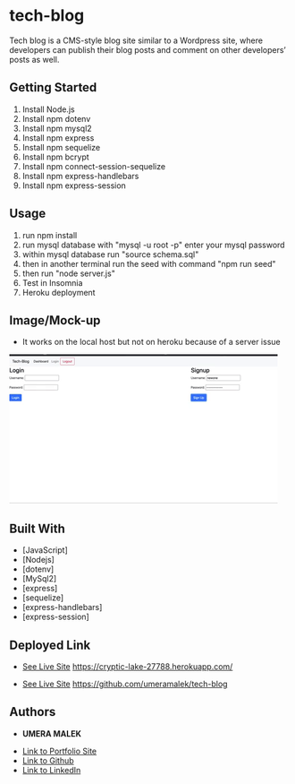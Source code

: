 # tech-blog
Tech blog is a CMS-style blog site similar to a Wordpress site, where developers can publish their blog posts and comment on other developers’ posts as well.


## Getting Started
1. Install Node.js
2. Install npm dotenv
3. Install npm mysql2
4. Install npm express
5. Install npm sequelize
6. Install npm bcrypt
7. Install npm connect-session-sequelize
8. Install npm express-handlebars
9. Install npm express-session

## Usage 
1. run npm install
2. run mysql database with "mysql -u root -p" enter your mysql password 
3. within mysql database run "source schema.sql" 
4. then in another terminal run the seed with command "npm run seed"
5. then run "node server.js"
6. Test in Insomnia
7. Heroku deployment

## Image/Mock-up

* It works on the local host but not on heroku because of a server issue 


![](img/techblog.gif)

## Built With

* [JavaScript]
* [Nodejs]
* [dotenv] 
* [MySql2]
* [express]
* [sequelize]
* [express-handlebars]
* [express-session]


## Deployed Link

* [See Live Site](#) https://cryptic-lake-27788.herokuapp.com/

* [See Live Site](#) https://github.com/umeramalek/tech-blog




## Authors

* **UMERA MALEK** 

- [Link to Portfolio Site](https://umeramalek.github.io/)
- [Link to Github](https://github.com/umeramalek)
- [Link to LinkedIn](www.linkedin.com/in/umeramalek)
